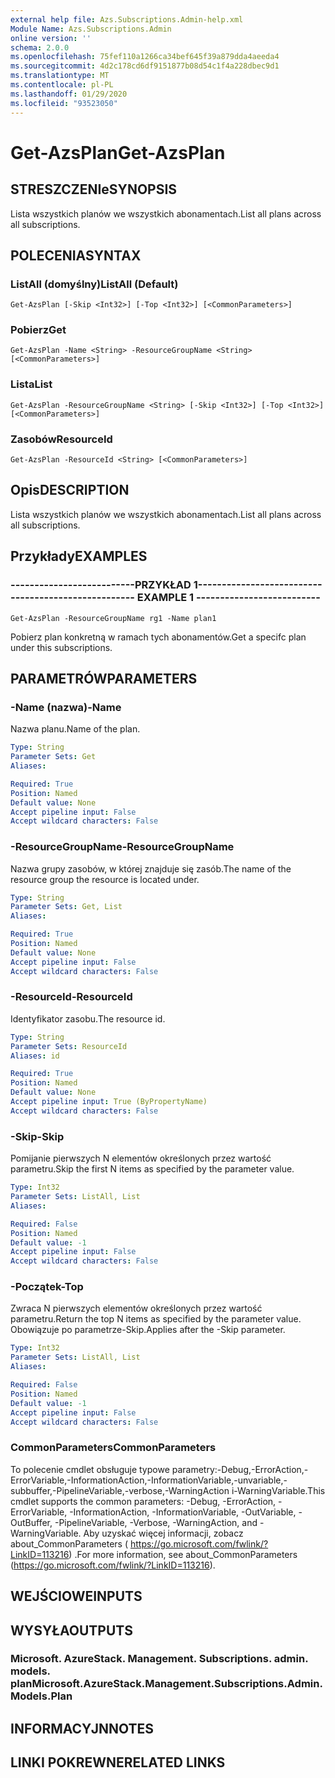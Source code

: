 ```yaml
---
external help file: Azs.Subscriptions.Admin-help.xml
Module Name: Azs.Subscriptions.Admin
online version: ''
schema: 2.0.0
ms.openlocfilehash: 75fef110a1266ca34bef645f39a879dda4aeeda4
ms.sourcegitcommit: 4d2c178cd6df9151877b08d54c1f4a228dbec9d1
ms.translationtype: MT
ms.contentlocale: pl-PL
ms.lasthandoff: 01/29/2020
ms.locfileid: "93523050"
---
```

# <span data-ttu-id="5fb4d-101">Get-AzsPlan</span><span class="sxs-lookup"><span data-stu-id="5fb4d-101">Get-AzsPlan</span></span>

## <span data-ttu-id="5fb4d-102">STRESZCZENIe</span><span class="sxs-lookup"><span data-stu-id="5fb4d-102">SYNOPSIS</span></span>
<span data-ttu-id="5fb4d-103">Lista wszystkich planów we wszystkich abonamentach.</span><span class="sxs-lookup"><span data-stu-id="5fb4d-103">List all plans across all subscriptions.</span></span>

## <span data-ttu-id="5fb4d-104">POLECENIA</span><span class="sxs-lookup"><span data-stu-id="5fb4d-104">SYNTAX</span></span>

### <span data-ttu-id="5fb4d-105">ListAll (domyślny)</span><span class="sxs-lookup"><span data-stu-id="5fb4d-105">ListAll (Default)</span></span>
```
Get-AzsPlan [-Skip <Int32>] [-Top <Int32>] [<CommonParameters>]
```

### <span data-ttu-id="5fb4d-106">Pobierz</span><span class="sxs-lookup"><span data-stu-id="5fb4d-106">Get</span></span>
```
Get-AzsPlan -Name <String> -ResourceGroupName <String> [<CommonParameters>]
```

### <span data-ttu-id="5fb4d-107">Lista</span><span class="sxs-lookup"><span data-stu-id="5fb4d-107">List</span></span>
```
Get-AzsPlan -ResourceGroupName <String> [-Skip <Int32>] [-Top <Int32>] [<CommonParameters>]
```

### <span data-ttu-id="5fb4d-108">Zasobów</span><span class="sxs-lookup"><span data-stu-id="5fb4d-108">ResourceId</span></span>
```
Get-AzsPlan -ResourceId <String> [<CommonParameters>]
```

## <span data-ttu-id="5fb4d-109">Opis</span><span class="sxs-lookup"><span data-stu-id="5fb4d-109">DESCRIPTION</span></span>
<span data-ttu-id="5fb4d-110">Lista wszystkich planów we wszystkich abonamentach.</span><span class="sxs-lookup"><span data-stu-id="5fb4d-110">List all plans across all subscriptions.</span></span>

## <span data-ttu-id="5fb4d-111">Przykłady</span><span class="sxs-lookup"><span data-stu-id="5fb4d-111">EXAMPLES</span></span>

### <span data-ttu-id="5fb4d-112">--------------------------PRZYKŁAD 1--------------------------</span><span class="sxs-lookup"><span data-stu-id="5fb4d-112">-------------------------- EXAMPLE 1 --------------------------</span></span>
```
Get-AzsPlan -ResourceGroupName rg1 -Name plan1
```

<span data-ttu-id="5fb4d-113">Pobierz plan konkretną w ramach tych abonamentów.</span><span class="sxs-lookup"><span data-stu-id="5fb4d-113">Get a specifc plan under this subscriptions.</span></span>

## <span data-ttu-id="5fb4d-114">PARAMETRÓW</span><span class="sxs-lookup"><span data-stu-id="5fb4d-114">PARAMETERS</span></span>

### <span data-ttu-id="5fb4d-115">-Name (nazwa)</span><span class="sxs-lookup"><span data-stu-id="5fb4d-115">-Name</span></span>
<span data-ttu-id="5fb4d-116">Nazwa planu.</span><span class="sxs-lookup"><span data-stu-id="5fb4d-116">Name of the plan.</span></span>

```yaml
Type: String
Parameter Sets: Get
Aliases: 

Required: True
Position: Named
Default value: None
Accept pipeline input: False
Accept wildcard characters: False
```

### <span data-ttu-id="5fb4d-117">-ResourceGroupName</span><span class="sxs-lookup"><span data-stu-id="5fb4d-117">-ResourceGroupName</span></span>
<span data-ttu-id="5fb4d-118">Nazwa grupy zasobów, w której znajduje się zasób.</span><span class="sxs-lookup"><span data-stu-id="5fb4d-118">The name of the resource group the resource is located under.</span></span>

```yaml
Type: String
Parameter Sets: Get, List
Aliases: 

Required: True
Position: Named
Default value: None
Accept pipeline input: False
Accept wildcard characters: False
```

### <span data-ttu-id="5fb4d-119">-ResourceId</span><span class="sxs-lookup"><span data-stu-id="5fb4d-119">-ResourceId</span></span>
<span data-ttu-id="5fb4d-120">Identyfikator zasobu.</span><span class="sxs-lookup"><span data-stu-id="5fb4d-120">The resource id.</span></span>

```yaml
Type: String
Parameter Sets: ResourceId
Aliases: id

Required: True
Position: Named
Default value: None
Accept pipeline input: True (ByPropertyName)
Accept wildcard characters: False
```

### <span data-ttu-id="5fb4d-121">-Skip</span><span class="sxs-lookup"><span data-stu-id="5fb4d-121">-Skip</span></span>
<span data-ttu-id="5fb4d-122">Pomijanie pierwszych N elementów określonych przez wartość parametru.</span><span class="sxs-lookup"><span data-stu-id="5fb4d-122">Skip the first N items as specified by the parameter value.</span></span>

```yaml
Type: Int32
Parameter Sets: ListAll, List
Aliases: 

Required: False
Position: Named
Default value: -1
Accept pipeline input: False
Accept wildcard characters: False
```

### <span data-ttu-id="5fb4d-123">-Początek</span><span class="sxs-lookup"><span data-stu-id="5fb4d-123">-Top</span></span>
<span data-ttu-id="5fb4d-124">Zwraca N pierwszych elementów określonych przez wartość parametru.</span><span class="sxs-lookup"><span data-stu-id="5fb4d-124">Return the top N items as specified by the parameter value.</span></span>
<span data-ttu-id="5fb4d-125">Obowiązuje po parametrze-Skip.</span><span class="sxs-lookup"><span data-stu-id="5fb4d-125">Applies after the -Skip parameter.</span></span>

```yaml
Type: Int32
Parameter Sets: ListAll, List
Aliases: 

Required: False
Position: Named
Default value: -1
Accept pipeline input: False
Accept wildcard characters: False
```

### <span data-ttu-id="5fb4d-126">CommonParameters</span><span class="sxs-lookup"><span data-stu-id="5fb4d-126">CommonParameters</span></span>
<span data-ttu-id="5fb4d-127">To polecenie cmdlet obsługuje typowe parametry:-Debug,-ErrorAction,-ErrorVariable,-InformationAction,-InformationVariable,-unvariable,-subbuffer,-PipelineVariable,-verbose,-WarningAction i-WarningVariable.</span><span class="sxs-lookup"><span data-stu-id="5fb4d-127">This cmdlet supports the common parameters: -Debug, -ErrorAction, -ErrorVariable, -InformationAction, -InformationVariable, -OutVariable, -OutBuffer, -PipelineVariable, -Verbose, -WarningAction, and -WarningVariable.</span></span> <span data-ttu-id="5fb4d-128">Aby uzyskać więcej informacji, zobacz about_CommonParameters ( https://go.microsoft.com/fwlink/?LinkID=113216) .</span><span class="sxs-lookup"><span data-stu-id="5fb4d-128">For more information, see about_CommonParameters (https://go.microsoft.com/fwlink/?LinkID=113216).</span></span>

## <span data-ttu-id="5fb4d-129">WEJŚCIOWE</span><span class="sxs-lookup"><span data-stu-id="5fb4d-129">INPUTS</span></span>

## <span data-ttu-id="5fb4d-130">WYSYŁA</span><span class="sxs-lookup"><span data-stu-id="5fb4d-130">OUTPUTS</span></span>

### <span data-ttu-id="5fb4d-131">Microsoft. AzureStack. Management. Subscriptions. admin. models. plan</span><span class="sxs-lookup"><span data-stu-id="5fb4d-131">Microsoft.AzureStack.Management.Subscriptions.Admin.Models.Plan</span></span>

## <span data-ttu-id="5fb4d-132">INFORMACYJN</span><span class="sxs-lookup"><span data-stu-id="5fb4d-132">NOTES</span></span>

## <span data-ttu-id="5fb4d-133">LINKI POKREWNE</span><span class="sxs-lookup"><span data-stu-id="5fb4d-133">RELATED LINKS</span></span>


